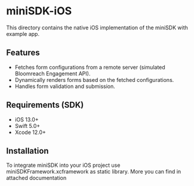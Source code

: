 # miniSDK-iOS

This directory contains the native iOS implementation of the miniSDK with example app.

## Features

- Fetches form configurations from a remote server (simulated Bloomreach Engagement API).
- Dynamically renders forms based on the fetched configurations.
- Handles form validation and submission.

## Requirements (SDK)

- iOS 13.0+
- Swift 5.0+
- Xcode 12.0+

## Installation

To integrate miniSDK into your iOS project use miniSDKFramework.xcframework as static library.
More you can find in attached documentation
